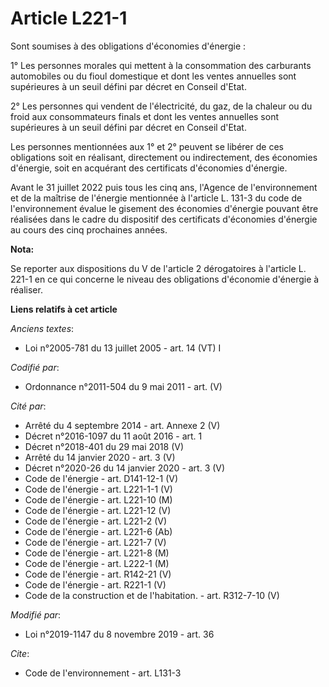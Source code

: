 # Article L221-1

Sont soumises à des obligations d'économies d'énergie :

1° Les personnes morales qui mettent à la consommation des carburants automobiles ou du fioul domestique et dont les ventes
annuelles sont supérieures à un seuil défini par décret en Conseil d'Etat.

2° Les personnes qui vendent de l'électricité, du gaz, de la chaleur ou du froid aux consommateurs finals et dont les ventes
annuelles sont supérieures à un seuil défini par décret en Conseil d'Etat.

Les personnes mentionnées aux 1° et 2° peuvent se libérer de ces obligations soit en réalisant, directement ou indirectement,
des économies d'énergie, soit en acquérant des certificats d'économies d'énergie.

Avant le 31 juillet 2022 puis tous les cinq ans, l'Agence de l'environnement et de la maîtrise de l'énergie mentionnée à
l'article L. 131-3 du code de l'environnement évalue le gisement des économies d'énergie pouvant être réalisées dans le cadre
du dispositif des certificats d'économies d'énergie au cours des cinq prochaines années.

**Nota:**

Se reporter aux dispositions du V de l'article 2 dérogatoires à l'article L. 221-1 en ce qui concerne le niveau des
obligations d'économie d'énergie à réaliser.

**Liens relatifs à cet article**

_Anciens textes_:

  - Loi n°2005-781 du 13 juillet 2005 - art. 14 (VT) I

_Codifié par_:

  - Ordonnance n°2011-504 du 9 mai 2011 - art. (V)

_Cité par_:

  - Arrêté du 4 septembre 2014 - art. Annexe 2 (V)
  - Décret n°2016-1097 du 11 août 2016 - art. 1
  - Décret n°2018-401 du 29 mai 2018 (V)
  - Arrêté du 14 janvier 2020 - art. 3 (V)
  - Décret n°2020-26 du 14 janvier 2020 - art. 3 (V)
  - Code de l'énergie - art. D141-12-1 (V)
  - Code de l'énergie - art. L221-1-1 (V)
  - Code de l'énergie - art. L221-10 (M)
  - Code de l'énergie - art. L221-12 (V)
  - Code de l'énergie - art. L221-2 (V)
  - Code de l'énergie - art. L221-6 (Ab)
  - Code de l'énergie - art. L221-7 (V)
  - Code de l'énergie - art. L221-8 (M)
  - Code de l'énergie - art. L222-1 (M)
  - Code de l'énergie - art. R142-21 (V)
  - Code de l'énergie - art. R221-1 (V)
  - Code de la construction et de l'habitation. - art. R312-7-10 (V)

_Modifié par_:

  - Loi n°2019-1147 du 8 novembre 2019 - art. 36

_Cite_:

  - Code de l'environnement - art. L131-3
